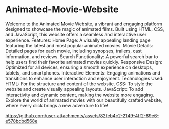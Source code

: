 # Animated-Movie-Website
Welcome to the Animated Movie Website, a vibrant and engaging platform designed to showcase the magic of animated films. Built using HTML, CSS, and JavaScript, this website offers a seamless and interactive user experience.
Features:
Home Page: A visually appealing landing page featuring the latest and most popular animated movies.
Movie Details: Detailed pages for each movie, including synopses, trailers, cast information, and reviews.
Search Functionality: A powerful search bar to help users find their favorite animated movies quickly.
Responsive Design: Optimized for all devices, ensuring a smooth experience on desktops, tablets, and smartphones.
Interactive Elements: Engaging animations and transitions to enhance user interaction and enjoyment.
Technologies Used:
HTML: For the structure and content of the website.
CSS: To style the website and create visually appealing layouts.
JavaScript: To add interactivity and dynamic content, making the website more engaging.
Explore the world of animated movies with our beautifully crafted website, where every click brings a new adventure to life!




https://github.com/user-attachments/assets/82feb4c2-2149-4ff2-89e6-e578bcbd568e

